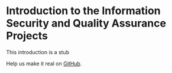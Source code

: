 # Introduction to the Information Security and Quality Assurance Projects #

This introduction is a stub

Help us make it real on [GitHub](https://github.com/freeCodeCamp/learn/tree/master/src/introductions).

